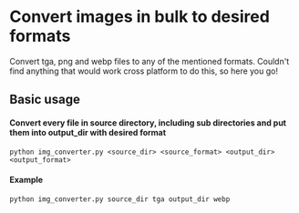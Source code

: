 # Convert images in bulk to desired formats
Convert tga, png and webp files to any of the mentioned formats.
Couldn't find anything that would work cross platform to do this, so here you go!

## Basic usage
#### Convert every file in source directory, including sub directories and put them into output_dir with desired format
```python img_converter.py <source_dir> <source_format> <output_dir> <output_format>```

#### Example
```python img_converter.py source_dir tga output_dir webp```

